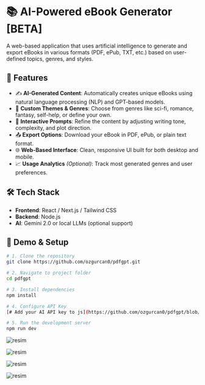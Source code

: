 # 📚 AI-Powered eBook Generator [BETA]

A web-based application that uses artificial intelligence to generate and export eBooks in various formats (PDF, ePub, TXT, etc.) based on user-defined topics, genres, and styles.

## 🚀 Features

- ✍️ **AI-Generated Content**: Automatically creates unique eBooks using natural language processing (NLP) and GPT-based models.  
- 🎨 **Custom Themes & Genres**: Choose from genres like sci-fi, romance, fantasy, self-help, or define your own.  
- 🧠 **Interactive Prompts**: Refine the content by adjusting writing tone, complexity, and plot direction.  
- 📤 **Export Options**: Download your eBook in PDF, ePub, or plain text format.  
- 🌐 **Web-Based Interface**: Clean, responsive UI built for both desktop and mobile.  
- 📈 **Usage Analytics** *(Optional)*: Track most generated genres and user preferences.  

## 🛠️ Tech Stack

- **Frontend**: React / Next.js / Tailwind CSS  
- **Backend**: Node.js
- **AI**: Gemini 2.0 or local LLMs (optional support) 

## 🧪 Demo & Setup

```bash
# 1. Clone the repository
git clone https://github.com/ozgurcan0/pdfgpt.git

# 2. Navigate to project folder
cd pdfgpt

# 3. Install dependencies
npm install

# 4. Configure API Key
[# Add your AI API key to js](https://github.com/ozgurcan0/pdfgpt/blob/f5c9dcdd9554592a25a426ebb42e8c4873494c18/src/services/gemini.js#L2)

# 5. Run the development server
npm run dev
```

![resim](https://github.com/user-attachments/assets/3400fb4f-adce-4f4f-befe-5df966a2fa86)

![resim](https://github.com/user-attachments/assets/195cbd13-9c90-4b22-947c-8008b8872bf3)

![resim](https://github.com/user-attachments/assets/aa72c263-5e26-4b2b-8466-e6dc2a85ac18)

![resim](https://github.com/user-attachments/assets/f7e6333f-d8db-4486-a457-54186fdc0027)

